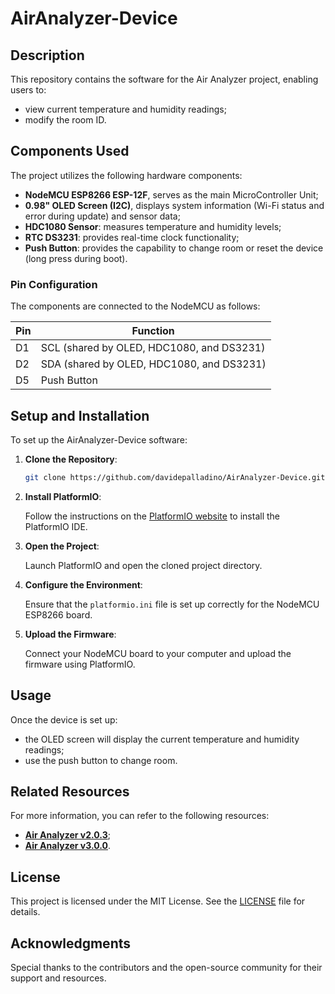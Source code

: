 # AirAnalyzer-Device
## Description
This repository contains the software for the Air Analyzer project, enabling users to:
- view current temperature and humidity readings;
- modify the room ID.

## Components Used
The project utilizes the following hardware components:
- **NodeMCU ESP8266 ESP-12F**, serves as the main MicroController Unit;
- **0.98" OLED Screen (I2C)**, displays system information (Wi-Fi status and error during update) and sensor data;
- **HDC1080 Sensor**: measures temperature and humidity levels;
- **RTC DS3231**: provides real-time clock functionality;
- **Push Button**: provides the capability to change room or reset the device (long press during boot).

### Pin Configuration
The components are connected to the NodeMCU as follows:

| Pin | Function                                  |
|-----|-------------------------------------------|
| D1  | SCL (shared by OLED, HDC1080, and DS3231) |
| D2  | SDA (shared by OLED, HDC1080, and DS3231) |
| D5  | Push Button                               |

## Setup and Installation
To set up the AirAnalyzer-Device software:

1. **Clone the Repository**:
   ```bash
   git clone https://github.com/davidepalladino/AirAnalyzer-Device.git
   ```
2. **Install PlatformIO**:
   
   Follow the instructions on the [PlatformIO website](https://platformio.org/install) to install the PlatformIO IDE.
4. **Open the Project**:
   
   Launch PlatformIO and open the cloned project directory.
6. **Configure the Environment**:
   
   Ensure that the `platformio.ini` file is set up correctly for the NodeMCU ESP8266 board.
8. **Upload the Firmware**:
   
   Connect your NodeMCU board to your computer and upload the firmware using PlatformIO.

## Usage
Once the device is set up:
- the OLED screen will display the current temperature and humidity readings;
- use the push button to change room.

## Related Resources
For more information, you can refer to the following resources:
- **[Air Analyzer v2.0.3](https://davidepalladino.github.io/2021/07/12/Air-Analyzer-v2-0-3/)**;
- **[Air Analyzer v3.0.0](https://davidepalladino.github.io/2022/02/13/Air-Analyzer-v3-0-0/)**.

## License
This project is licensed under the MIT License. See the [LICENSE](LICENSE) file for details.

## Acknowledgments
Special thanks to the contributors and the open-source community for their support and resources.
